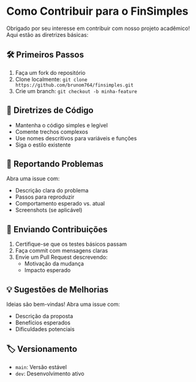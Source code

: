 # Como Contribuir para o FinSimples

Obrigado por seu interesse em contribuir com nosso projeto acadêmico! Aqui estão as diretrizes básicas:

## 🛠 Primeiros Passos
1. Faça um fork do repositório
2. Clone localmente: `git clone https://github.com/brunom764/finsimples.git`
3. Crie um branch: `git checkout -b minha-feature`

## 📌 Diretrizes de Código
- Mantenha o código simples e legível
- Comente trechos complexos
- Use nomes descritivos para variáveis e funções
- Siga o estilo existente

## 🐛 Reportando Problemas
Abra uma issue com:
- Descrição clara do problema
- Passos para reproduzir
- Comportamento esperado vs. atual
- Screenshots (se aplicável)

## 🎁 Enviando Contribuições
1. Certifique-se que os testes básicos passam
2. Faça commit com mensagens claras
3. Envie um Pull Request descrevendo:
   - Motivação da mudança
   - Impacto esperado

## 💡 Sugestões de Melhorias
Ideias são bem-vindas! Abra uma issue com:
- Descrição da proposta
- Benefícios esperados
- Dificuldades potenciais

## 🏷 Versionamento
- `main`: Versão estável
- `dev`: Desenvolvimento ativo